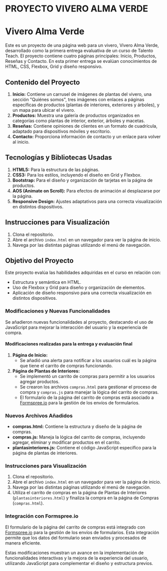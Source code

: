 # PROYECTO VIVERO ALMA VERDE
# Vivero Alma Verde
Este es un proyecto de una página web para un vivero, Vivero Alma Verde, desarrollado como la primera entrega evaluativa de un curso de Talento Teach. El proyecto contiene cuatro páginas principales: Inicio, Productos, Reseñas y Contacto. En esta primer entrega se evalúan conocimientos de HTML, CSS, Flexbox, Grid y diseño responsivo.

## Contenido del Proyecto
1. **Inicio:** Contiene un carrusel de imágenes de plantas del vivero, una sección "Quiénes somos", tres imágenes con enlaces a páginas específicas de productos (plantas de interiores, exteriores y árboles), y un mapa para ubicar el vivero.
2. **Productos:** Muestra una galería de productos organizados en categorías como plantas de interior, exterior, árboles y macetas.
3. **Reseñas:** Contiene opiniones de clientes en un formato de cuadrícula, adaptado para dispositivos móviles y escritorio.
4. **Contacto:** Proporciona información de contacto y un enlace para volver al inicio.

## Tecnologías y Bibliotecas Usadas
1. **HTML5:** Para la estructura de las páginas.
2. **CSS3:** Para los estilos, incluyendo el diseño en Grid y Flexbox.
3. **Bootstrap:** Para el diseño y organización de tarjetas en la página de productos.
4. **AOS (Animate on Scroll):** Para efectos de animación al desplazarse por la página.
5. **Responsive Design:** Ajustes adaptativos para una correcta visualización en distintos dispositivos.

## Instrucciones para Visualización
1. Clona el repositorio.
2. Abre el archivo `index.html` en un navegador para ver la página de inicio.
3. Navega por las distintas páginas utilizando el menú de navegación.

## Objetivo del Proyecto
Este proyecto evalúa las habilidades adquiridas en el curso en relación con:
- Estructura y semántica en HTML.
- Uso de Flexbox y Grid para diseño y organización de elementos.
- Aplicación de diseño responsivo para una correcta visualización en distintos dispositivos.

### Modificaciones y Nuevas Funcionalidades
Se añadieron nuevas funcionalidades al proyecto, destacando el uso de JavaScript para mejorar la interacción del usuario y la experiencia de compra.

#### Modificaciones realizadas para la entrega y evaluación final 

1. **Página de Inicio:**
   - Se añadió una alerta para notificar a los usuarios cuál es la página que tiene el carrito de compras funcionando.
2. **Página de Plantas de Interiores:**
   - Se implementó un carrito de compras para permitir a los usuarios agregar productos.
   - Se crearon los archivos `compras.html` para gestionar el proceso de compra y `compras.js` para manejar la lógica del carrito de compras.
   - El formulario de la página del carrito de compras está asociado a [Formspree.io](https://formspree.io) para la gestión de los envíos de formularios.

### Nuevos Archivos Añadidos

- **compras.html:** Contiene la estructura y diseño de la página de compras.
- **compras.js:** Maneja la lógica del carrito de compras, incluyendo agregar, eliminar y modificar productos en el carrito.
- **plantasinteriores.js:** Contiene el código JavaScript específico para la página de plantas de interiores.

### Instrucciones para Visualización
1. Clona el repositorio.
2. Abre el archivo `index.html` en un navegador para ver la página de inicio.
3. Navega por las distintas páginas utilizando el menú de navegación.
4. Utiliza el carrito de compras en la página de Plantas de Interiores (`plantasinteriores.html`) y finaliza la compra en la página de Compras (`compras.html`).

### Integración con Formspree.io
El formulario de la página del carrito de compras está integrado con [Formspree.io](https://formspree.io) para la gestión de los envíos de formularios. Esta integración permite que los datos del formulario sean enviados y procesados de manera eficiente.

Estas modificaciones muestran un avance en la implementación de funcionalidades interactivas y la mejora de la experiencia del usuario, utilizando JavaScript para complementar el diseño y estructura previos.
